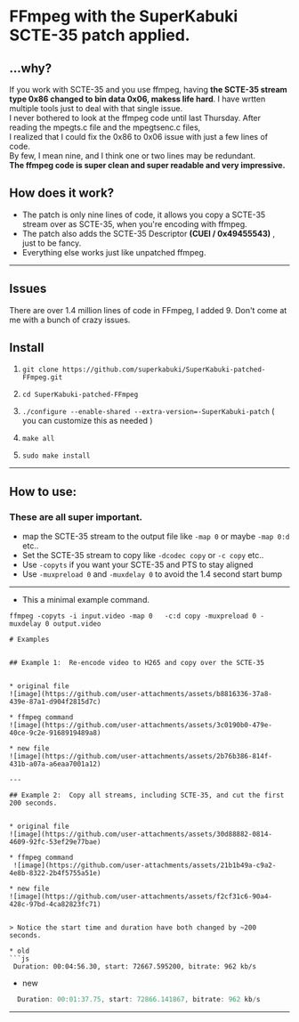 # FFmpeg with the SuperKabuki SCTE-35 patch applied.

## ...why?
If you work with SCTE-35 and you use ffmpeg, having __the SCTE-35 stream type 0x86 changed to bin data 0x06, makess life hard__. I have wrtten multiple tools just to deal with that single issue. <br>
I never bothered to look at the ffmpeg code until last Thursday. After reading the mpegts.c file and the mpegtsenc.c files,<br>
I realized that I could fix the 0x86 to 0x06 issue with just a few lines of code.<br> By few, I mean nine, and I think one or two lines may be redundant.
<br> 
__The ffmpeg code is super clean and super readable and very impressive.__
<br>


## How does it work?

* The patch is only nine lines of code, it allows you copy a SCTE-35 stream over as SCTE-35, when you're encoding with ffmpeg.
* The patch also adds the SCTE-35 Descriptor __(CUEI / 0x49455543)__ , just to be fancy.
* Everything else works just like unpatched ffmpeg.
---

## Issues

There are over 1.4 million lines of code in FFmpeg, I added 9. Don't come at me with a bunch of crazy issues. 


## Install 


1.    `git clone https://github.com/superkabuki/SuperKabuki-patched-FFmpeg.git`

2.    `cd SuperKabuki-patched-FFmpeg`

3.    `./configure --enable-shared --extra-version=-SuperKabuki-patch` ( you can customize this as needed )

4.    `make all`

5.    `sudo make install`

---

## How to use:

### These are all super important. 

* map the SCTE-35 stream to the output file like  `-map 0` or maybe `-map 0:d` etc..
* Set the SCTE-35 stream to copy like `-dcodec copy` or `-c copy` etc..
* Use `-copyts` if you want your SCTE-35 and PTS to stay aligned 
* Use `-muxpreload 0` and  `-muxdelay 0` to avoid the 1.4 second start bump
---
* This a minimal example command.
```
ffmpeg -copyts -i input.video -map 0   -c:d copy -muxpreload 0 -muxdelay 0 output.video
```
```
# Examples


## Example 1:  Re-encode video to H265 and copy over the SCTE-35


* original file
![image](https://github.com/user-attachments/assets/b8816336-37a8-439e-87a1-d904f2815d7c)

* ffmpeg command
![image](https://github.com/user-attachments/assets/3c0190b0-479e-40ce-9c2e-9168919489a8)

* new file
![image](https://github.com/user-attachments/assets/2b76b386-814f-431b-a07a-a6eaa7001a12)

---

## Example 2:  Copy all streams, including SCTE-35, and cut the first 200 seconds.


* original file
![image](https://github.com/user-attachments/assets/30d88882-0814-4609-92fc-53ef29e77bae)

* ffmpeg command
 ![image](https://github.com/user-attachments/assets/21b1b49a-c9a2-4e8b-8322-2b4f5755a51e)

* new file
![image](https://github.com/user-attachments/assets/f2cf31c6-90a4-428c-97bd-4ca82823fc71)


> Notice the start time and duration have both changed by ~200 seconds.

* old
```js
 Duration: 00:04:56.30, start: 72667.595200, bitrate: 962 kb/s
```
* new
```js
  Duration: 00:01:37.75, start: 72866.141867, bitrate: 962 kb/s
```
---

